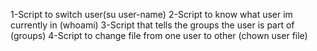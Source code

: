 1-Script to switch user(su user-name)
2-Script to know what user im currently in (whoami)
3-Script that tells the groups the user is part of (groups)
4-Script to change file from one user to other (chown user file)
